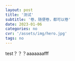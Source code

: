 ```yaml
---
layout: post
title: '测试'
subtitle: '卷，随便卷，都可以卷'
date: 2023-01-06
categories: no
cvr: '/assets/img/hero.jpg'
tags: no
---
```

test？？？aaaaaaafff
